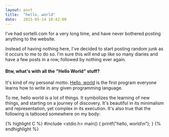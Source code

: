```yaml
---
layout: post
title:  "hello, world"
date:   2015-05-14 10:42:00
---
```


I've had sortelli.com for a very long time, and have never bothered
posting anything to the website.

Instead of having nothing here, I've decided to start posting random
junk as it occurs to me to do so. I'm sure this will end up like
so many diaries and have a few posts in a row, followed by nothing
ever again.

#### Btw, what's with all the "Hello World" stuff?

It's kind of my personal motto. [Hello, world][hello-world] is the
first program everyone learns how to write in any given programming
language.

To me, hello world is a lot of things. It symbolizes the learning
of new things, and starting on a journey of discovery. It's beautiful
in its minimalism and representation, yet complex in its execution.
It's also true that the following is tattooed somewhere on my body:

{% highlight C %}
#include <stdio.h>
main() {
  printf("hello, world\n");
}
{% endhighlight %}

[hello-world]: http://en.wikipedia.org/wiki/%22Hello,_World!%22_program
